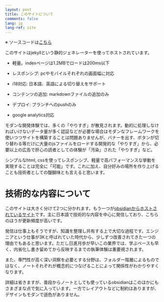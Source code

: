 ```yaml
---
layout: post
title: このサイトについて
comments: false
lang: jp
lang-ref: site
---
```


※ ソースコードは[こちら](https://github.com/DaisukeMiyazaki/DaisukeMiyazaki.github.io)

このサイトはjekyllという静的ジェネレーターを使ってホストされています。

- 軽量。indexページは1.2MBでロードは200ms以下
- レスポンシブ: pcやモバイルそれぞれの画面幅に対応
- i18対応: 日本語、英語による切り替えをサポート

- コンテンツの追加: markdownファイルの追加のみ
- デプロイ: ブランチへのpushのみ

- google analytics対応

モダンな開発体験では、多くの「やりすぎ」が散見されます。動的に処理しなければいけないデータ量が多く認証などが必要な場合はモダンなフレームワークを使いつつサイトを構築することは問題ありませんが、バナーを出す、ボタンが切り替わる等だけに大量のjsファイルをロードする開発的な「やりすぎ」から、必要以上の広告で肝心の読者としての体験が「汚染」された「やりすぎ」など。

シンプルなhtml, cssを使ってレスポンシブ、軽量で高パフォーマンスな挙動を実現することは完全に「可能」です。これに加え、自分好みの場所を作り上げることも技術者としての醍醐味とも言えると思います。

# 技術的な内容について

このサイトは大きく分けて2つに分かれます。もう一つが[obsidianからホストされているサイト](https://publish.obsidian.md/mdaisuke/)です。主に日本語で技術的な内容を中心に発信しており、こちらのほうが更新頻度が高いです。

発信は仕事上もそうですが、知識を整理し共有する上で大切な過程です。エンジニアという仕事が3Kと呼ばれていた時代から、少しずつ改善されてきた一つの理由でもあると思います。ただし日進月歩が早いこの業界では、学ぶペースも早く、内省化し書き留めてから反映するまでの執筆体験は重要視されます。

また、専門性が高く深い洞察を必要とする分野は、フォルダー階層によるものではなく、ノートそれぞれが概念的につなげることによって関係性がわかりやすくなります。

詳細は省きますが、普段からノートとしても使っているobsidianはこのほかにもさまざまな点で気に入っています。一方でレイアウトなどに制約はありますが、デザインもモダンで遜色がありません。
